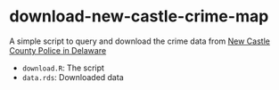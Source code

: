 # download-new-castle-crime-map

A simple script to query and download the crime data from [New Castle County Police in Delaware](https://www.newcastlede.gov/318/Crime-Map)

- `download.R`: The script
- `data.rds`: Downloaded data
